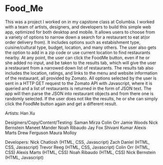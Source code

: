 # Food_Me
This was a project I worked on in my capstone class at Columbia. I worked with a team of artists, designers, and developers to build this simple web app, optimized for both desktop and mobile. It allows users to choose from a variety of options to narrow down a search for a restaurant to eat at(or order delivery from). It includes options such as estabishment type, cuisine/cultural type, budget, location, and many others. The user also gets the option to add in a zip code or use current location to find restaurants nearby. At any point, the user can click the FoodMe button, even if he or she added no input, and be taken to the results tab, which will give the user a restaurant from a narrowed down list of restaurants. The results tab also includes the location, ratings, and links to the menu and website information of the restaurant, all provided by Zomato. All options selected by the user is sent in a HTTP GET request to the Zomato API with Javascript, where it is queried and a list of restaurants is returned in the form of JSON text. The app will then parse the JSON into restaurant objects and from there one is randomly selected. If the user does not like the results, he or she can simply click the FoodMe button again and get a different result.

Artists:
Han Xu

Desiginers/Copy/Content/Testing:
Saman Mirza
Colin Orr
Jamie Woods
Nick Bernstein
Maneet Mander
Noah Ribaudo
Jay Fox
Shivani Kumar
Alexis Marts
Drew Ferguson
Maura Molloy

Developers: 
Nick Chatlosh (HTML, CSS, Javascript)
Zach Daniel (HTML, CSS, Javascript)
Trevor Reeg (HTML, CSS, Javascript)
Colin Orr (HTML, CSS)
Alexis Marts (HTML, CSS)
Noah Ribaudo (HTML, CSS)
Nick Bernstein (HTML, Javascript)
